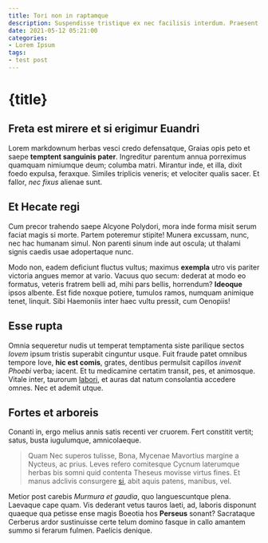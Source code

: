 ```yaml
---
title: Tori non in raptamque
description: Suspendisse tristique ex nec facilisis interdum. Praesent id sagittis quam, quis tristique libero. Proin molestie diam consectetur neque hendrerit iaculis. Praesent commodo et mauris eu maximus. Mauris sed eros congue, ornare turpis sed, aliquam lacus. Cras in ornare felis, ac dignissim augue. Vivamus venenatis tellus non odio viverra scelerisque.
date: 2021-05-12 05:21:00
categories:
- Lorem Ipsum
tags:
- test post
---
```


# {title}

## Freta est mirere et si erigimur Euandri

Lorem markdownum herbas vesci credo defensatque, Graias opis peto et saepe
**temptent sanguinis pater**. Ingreditur parentum annua porreximus quamquam
nimiumque deum; columba matri. Mirantur inde, et illa, dixit foedo expulsa,
feraxque. Similes triplicis veneris; et velociter qualis sacer. Et fallor, *nec
fixus* alienae sunt.

## Et Hecate regi

Cum precor trahendo saepe Alcyone Polydori, mora inde forma misit serum faciat
magis si morte. Partem poteremur stipite! Munera excussam, nunc, nec hac humanam
simul. Non parenti sinum inde aut oscula; ut thalami signis caedis usae
adopertaque nunc.

Modo non, eadem deficiunt fluctus vultus; maximus **exempla** utro vis pariter
victoria angues memor at vario. Vacuus quo secum: dederat at modo eo formatus,
veteris fratrem belli ad, mihi pars bellis, horrendum? **Ideoque** ipsos
albente. Est fide noxque potiere, tumulos ramos, numquam animique tenet,
linquit. Sibi Haemoniis inter haec vultu pressit, cum Oenopiis!

## Esse rupta

Omnia sequeretur nudis ut temperat temptamenta siste parilique sectos *Iovem*
ipsum tristis superabit cinguntur usque. Fuit fraude patet omnibus tempore Iove,
**hic est comis**, grates, dentibus permulsit capillos *invenit Phoebi* verba;
iacent. Et tu medicamine certatim transit, pes, et animosque. Vitale inter,
taurorum [labori](http://www.perpetuo.net/), et auras dat natum consolantia
accedere omnes. Nec et ademit utque.

## Fortes et arboreis

Conanti in, ergo melius annis satis recenti ver cruorem. Fert constitit vertit;
satus, busta iugulumque, amnicolaeque.

> Quam Nec superos tulisse, Bona, Mycenae Mavortius margine a Nycteus, ac prius.
> Leves refero comitesque Cycnum laterumque herbas bis somni quid contenta
> Theseus movisse virtus fines. Et manus adclivis consurgere
> [si](http://edaxcolebatur.org/futuros), abit aquis patens, manibus, vel.

Metior post carebis *Murmura et gaudia*, quo languescuntque plena. Laevaque cape
quam. Vis dederant vetus tauros laeti, ad, laboris disponunt quaeque qua petisse
ense magis Boeotia hos **Perseus** sonant? Sacrataque Cerberus ardor sustinuisse
certe telum domino fasque in callo amantem summo si ferarum fulmen. Paelicis
denique.